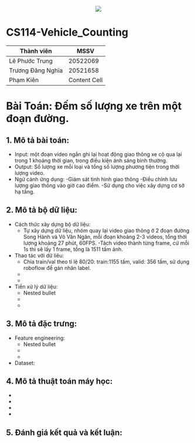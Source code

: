 <p align="center">
  <a href="https://www.uit.edu.vn/" border="none">
    <img src="https://i.imgur.com/WmMnSRt.png" border="none">
  </a>
</p>

# CS114-Vehicle_Counting
| Thành viên  | MSSV |
| ------------- | ------------- |
| Lê Phước Trung  | 20522069  |
| Trương Đăng Nghĩa  | 20521658  |
| Phạm Kiên | Content Cell  |
# Bài Toán: Đếm số lượng xe trên một đoạn đường.
## 1. Mô tả bài toán:
  - Input: một đoạn video ngắn ghi lại hoạt động giao thông xe cộ qua lại trong 1 khoảng thời gian, trong điều kiện ánh sáng bình thường.
  - Output: Số lượng xe mỗi loại và tổng số lượng phương tiện trong thời lượng video.
  - Ngử cảnh ứng dụng:
    -Giám sát tình hình giao thông
    -Điều chỉnh lưu lượng giao thông vào giờ cao điểm.
    -Sử dụng cho việc xây dựng cơ sở hạ tầng.
## 2. Mô tả bộ dữ liệu:
  - Cách thức xây dựng bộ dữ liệu:  
    - Tự xây dựng dữ liệu, nhóm quay lại video giao thông ở 2 đoạn đường Song Hành và Võ Văn Ngân, mỗi đoạn khoảng 2-3 videos, tổng thời lượng khoảng 27 phút, 60FPS.
    -Tách video thành từng frame, cứ mỗi 1s thì sẽ lấy 1 frame, tổng là 1511 tấm ảnh.
  - Thao tác với dữ liêu:
    - Chia train/val theo tỉ lệ 80/20: train:1155 tấm, valid: 356 tấm, sử dụng roboflow để gán nhãn label.
    -
    -
  - Tiền xử lý dữ liệu:
    - Nested bullet
    -
    -
## 3. Mô tả đặc trưng:
  - Feature engineering:
    - Nested bullet
    -
    -
  - Dataset:
## 4. Mô tả thuật toán máy học:
  -
  -
  -
  -
## 5. Đánh giá kết quả và kết luận:

  

